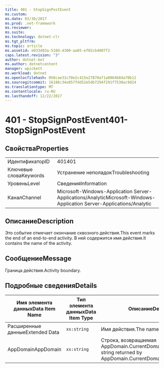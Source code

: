 ```yaml
---
title: 401 - StopSignPostEvent
ms.custom: 
ms.date: 03/30/2017
ms.prod: .net-framework
ms.reviewer: 
ms.suite: 
ms.technology: dotnet-clr
ms.tgt_pltfrm: 
ms.topic: article
ms.assetid: e033d03a-510d-4300-aa65-ef02cb4807f2
caps.latest.revision: "3"
author: dotnet-bot
ms.author: dotnetcontent
manager: wpickett
ms.workload: dotnet
ms.openlocfilehash: 058cae31c70e2c415e27870af1a0064b84a70b12
ms.sourcegitcommit: 16186c34a957fdd52e5db7294f291f7530ac9d24
ms.translationtype: MT
ms.contentlocale: ru-RU
ms.lasthandoff: 12/22/2017
---
```

# <a name="401--stopsignpostevent"></a><span data-ttu-id="fd5e8-102">401 - StopSignPostEvent</span><span class="sxs-lookup"><span data-stu-id="fd5e8-102">401- StopSignPostEvent</span></span>
## <a name="properties"></a><span data-ttu-id="fd5e8-103">Свойства</span><span class="sxs-lookup"><span data-stu-id="fd5e8-103">Properties</span></span>  
  
|||  
|-|-|  
|<span data-ttu-id="fd5e8-104">Идентификатор</span><span class="sxs-lookup"><span data-stu-id="fd5e8-104">ID</span></span>|<span data-ttu-id="fd5e8-105">401</span><span class="sxs-lookup"><span data-stu-id="fd5e8-105">401</span></span>|  
|<span data-ttu-id="fd5e8-106">Ключевые слова</span><span class="sxs-lookup"><span data-stu-id="fd5e8-106">Keywords</span></span>|<span data-ttu-id="fd5e8-107">Устранение неполадок</span><span class="sxs-lookup"><span data-stu-id="fd5e8-107">Troubleshooting</span></span>|  
|<span data-ttu-id="fd5e8-108">Уровень</span><span class="sxs-lookup"><span data-stu-id="fd5e8-108">Level</span></span>|<span data-ttu-id="fd5e8-109">Сведения</span><span class="sxs-lookup"><span data-stu-id="fd5e8-109">Information</span></span>|  
|<span data-ttu-id="fd5e8-110">Канал</span><span class="sxs-lookup"><span data-stu-id="fd5e8-110">Channel</span></span>|<span data-ttu-id="fd5e8-111">Microsoft-Windows-Application Server-Applications/Analytic</span><span class="sxs-lookup"><span data-stu-id="fd5e8-111">Microsoft-Windows-Application Server-Applications/Analytic</span></span>|  
  
## <a name="description"></a><span data-ttu-id="fd5e8-112">Описание</span><span class="sxs-lookup"><span data-stu-id="fd5e8-112">Description</span></span>  
 <span data-ttu-id="fd5e8-113">Это событие отмечает окончание сквозного действия.</span><span class="sxs-lookup"><span data-stu-id="fd5e8-113">This event marks the end of an end-to-end activity.</span></span> <span data-ttu-id="fd5e8-114">В ней содержится имя действия.</span><span class="sxs-lookup"><span data-stu-id="fd5e8-114">It contains the name of the activity.</span></span>  
  
## <a name="message"></a><span data-ttu-id="fd5e8-115">Сообщение</span><span class="sxs-lookup"><span data-stu-id="fd5e8-115">Message</span></span>  
 <span data-ttu-id="fd5e8-116">Граница действия.</span><span class="sxs-lookup"><span data-stu-id="fd5e8-116">Activity boundary.</span></span>  
  
## <a name="details"></a><span data-ttu-id="fd5e8-117">Подробные сведения</span><span class="sxs-lookup"><span data-stu-id="fd5e8-117">Details</span></span>  
  
|<span data-ttu-id="fd5e8-118">Имя элемента данных</span><span class="sxs-lookup"><span data-stu-id="fd5e8-118">Data Item Name</span></span>|<span data-ttu-id="fd5e8-119">Тип элемента данных</span><span class="sxs-lookup"><span data-stu-id="fd5e8-119">Data Item Type</span></span>|<span data-ttu-id="fd5e8-120">Описание</span><span class="sxs-lookup"><span data-stu-id="fd5e8-120">Description</span></span>|  
|--------------------|--------------------|-----------------|  
|<span data-ttu-id="fd5e8-121">Расширенные данные</span><span class="sxs-lookup"><span data-stu-id="fd5e8-121">Extended Data</span></span>|`xs:string`|<span data-ttu-id="fd5e8-122">Имя действия.</span><span class="sxs-lookup"><span data-stu-id="fd5e8-122">The name of the activity.</span></span>|  
|<span data-ttu-id="fd5e8-123">AppDomain</span><span class="sxs-lookup"><span data-stu-id="fd5e8-123">AppDomain</span></span>|`xs:string`|<span data-ttu-id="fd5e8-124">Строка, возвращаемая AppDomain.CurrentDomain.FriendlyName.</span><span class="sxs-lookup"><span data-stu-id="fd5e8-124">The string returned by AppDomain.CurrentDomain.FriendlyName.</span></span>|
